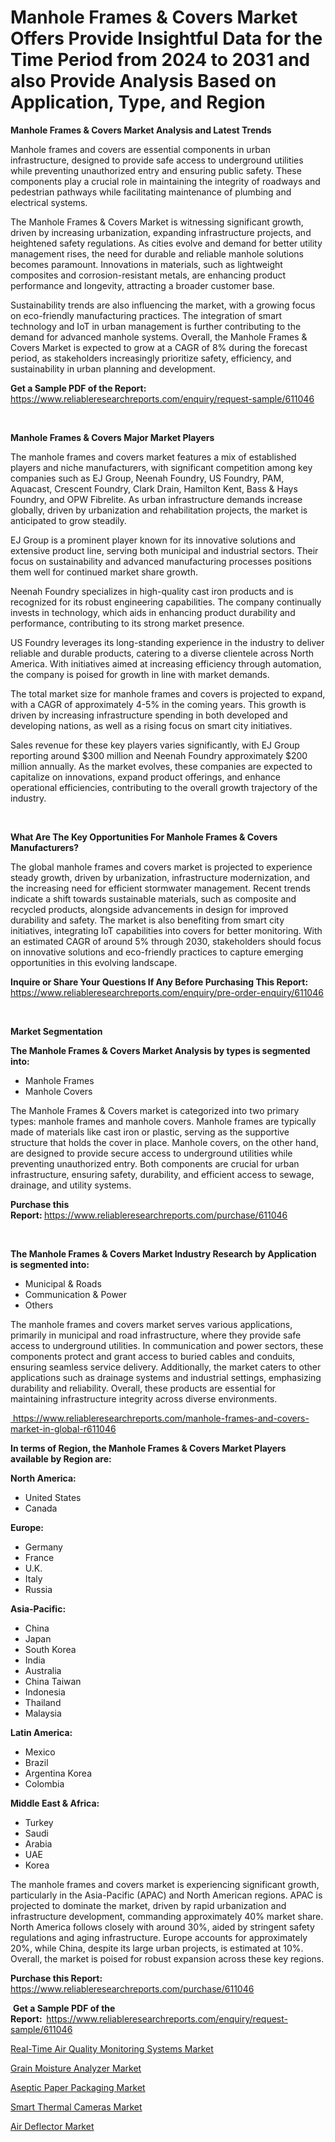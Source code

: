 <p><h1>Manhole Frames & Covers Market Offers Provide Insightful Data for the Time Period from 2024 to 2031 and also Provide Analysis Based on Application, Type, and Region</h1></p><p><strong>Manhole Frames & Covers Market Analysis and Latest Trends</strong></p>
<p><p>Manhole frames and covers are essential components in urban infrastructure, designed to provide safe access to underground utilities while preventing unauthorized entry and ensuring public safety. These components play a crucial role in maintaining the integrity of roadways and pedestrian pathways while facilitating maintenance of plumbing and electrical systems.</p><p>The Manhole Frames & Covers Market is witnessing significant growth, driven by increasing urbanization, expanding infrastructure projects, and heightened safety regulations. As cities evolve and demand for better utility management rises, the need for durable and reliable manhole solutions becomes paramount. Innovations in materials, such as lightweight composites and corrosion-resistant metals, are enhancing product performance and longevity, attracting a broader customer base.</p><p>Sustainability trends are also influencing the market, with a growing focus on eco-friendly manufacturing practices. The integration of smart technology and IoT in urban management is further contributing to the demand for advanced manhole systems. Overall, the Manhole Frames & Covers Market is expected to grow at a CAGR of 8% during the forecast period, as stakeholders increasingly prioritize safety, efficiency, and sustainability in urban planning and development.</p></p>
<p><strong>Get a Sample PDF of the Report:&nbsp;</strong> <a href="https://www.reliableresearchreports.com/enquiry/request-sample/611046?utm_campaign=7&utm_medium=2&utm_source=Github&utm_content=ia&utm_term=10122024&utm_id=manhole-frames-covers">https://www.reliableresearchreports.com/enquiry/request-sample/611046</a></p>
<p>&nbsp;</p>
<p><strong>Manhole Frames & Covers Major Market Players</strong></p>
<p><p>The manhole frames and covers market features a mix of established players and niche manufacturers, with significant competition among key companies such as EJ Group, Neenah Foundry, US Foundry, PAM, Aquacast, Crescent Foundry, Clark Drain, Hamilton Kent, Bass & Hays Foundry, and OPW Fibrelite. As urban infrastructure demands increase globally, driven by urbanization and rehabilitation projects, the market is anticipated to grow steadily.</p><p>EJ Group is a prominent player known for its innovative solutions and extensive product line, serving both municipal and industrial sectors. Their focus on sustainability and advanced manufacturing processes positions them well for continued market share growth.</p><p>Neenah Foundry specializes in high-quality cast iron products and is recognized for its robust engineering capabilities. The company continually invests in technology, which aids in enhancing product durability and performance, contributing to its strong market presence.</p><p>US Foundry leverages its long-standing experience in the industry to deliver reliable and durable products, catering to a diverse clientele across North America. With initiatives aimed at increasing efficiency through automation, the company is poised for growth in line with market demands.</p><p>The total market size for manhole frames and covers is projected to expand, with a CAGR of approximately 4-5% in the coming years. This growth is driven by increasing infrastructure spending in both developed and developing nations, as well as a rising focus on smart city initiatives.</p><p>Sales revenue for these key players varies significantly, with EJ Group reporting around $300 million and Neenah Foundry approximately $200 million annually. As the market evolves, these companies are expected to capitalize on innovations, expand product offerings, and enhance operational efficiencies, contributing to the overall growth trajectory of the industry.</p></p>
<p>&nbsp;</p>
<p><strong>What Are The Key Opportunities For Manhole Frames & Covers Manufacturers?</strong></p>
<p><p>The global manhole frames and covers market is projected to experience steady growth, driven by urbanization, infrastructure modernization, and the increasing need for efficient stormwater management. Recent trends indicate a shift towards sustainable materials, such as composite and recycled products, alongside advancements in design for improved durability and safety. The market is also benefiting from smart city initiatives, integrating IoT capabilities into covers for better monitoring. With an estimated CAGR of around 5% through 2030, stakeholders should focus on innovative solutions and eco-friendly practices to capture emerging opportunities in this evolving landscape.</p></p>
<p><strong>Inquire or Share Your Questions If Any Before Purchasing This Report:</strong> <a href="https://www.reliableresearchreports.com/enquiry/pre-order-enquiry/611046?utm_campaign=7&utm_medium=2&utm_source=Github&utm_content=ia&utm_term=10122024&utm_id=manhole-frames-covers">https://www.reliableresearchreports.com/enquiry/pre-order-enquiry/611046</a></p>
<p>&nbsp;</p>
<p><strong>Market Segmentation</strong></p>
<p><strong>The Manhole Frames & Covers Market Analysis by types is segmented into:</strong></p>
<p><ul><li>Manhole Frames</li><li>Manhole Covers</li></ul></p>
<p><p>The Manhole Frames & Covers market is categorized into two primary types: manhole frames and manhole covers. Manhole frames are typically made of materials like cast iron or plastic, serving as the supportive structure that holds the cover in place. Manhole covers, on the other hand, are designed to provide secure access to underground utilities while preventing unauthorized entry. Both components are crucial for urban infrastructure, ensuring safety, durability, and efficient access to sewage, drainage, and utility systems.</p></p>
<p><strong>Purchase this Report:&nbsp;</strong><a href="https://www.reliableresearchreports.com/purchase/611046?utm_campaign=7&utm_medium=2&utm_source=Github&utm_content=ia&utm_term=10122024&utm_id=manhole-frames-covers">https://www.reliableresearchreports.com/purchase/611046</a></p>
<p>&nbsp;</p>
<p><strong>The Manhole Frames & Covers Market Industry Research by Application is segmented into:</strong></p>
<p><ul><li>Municipal & Roads</li><li>Communication & Power</li><li>Others</li></ul></p>
<p><p>The manhole frames and covers market serves various applications, primarily in municipal and road infrastructure, where they provide safe access to underground utilities. In communication and power sectors, these components protect and grant access to buried cables and conduits, ensuring seamless service delivery. Additionally, the market caters to other applications such as drainage systems and industrial settings, emphasizing durability and reliability. Overall, these products are essential for maintaining infrastructure integrity across diverse environments.</p></p>
<p><a href="https://www.reliableresearchreports.com/manhole-frames-and-covers-market-in-global-r611046?utm_campaign=7&utm_medium=2&utm_source=Github&utm_content=ia&utm_term=10122024&utm_id=manhole-frames-covers">&nbsp;https://www.reliableresearchreports.com/manhole-frames-and-covers-market-in-global-r611046</a></p>
<p><strong>In terms of Region, the Manhole Frames & Covers Market Players available by Region are:</strong></p>
<p>
    <p> <strong> North America: </strong>
        <ul>
            <li>United States</li>
            <li>Canada</li>
        </ul>
        </p> 
    <p> <strong> Europe: </strong>
        <ul>
            <li>Germany</li>
            <li>France</li>
            <li>U.K.</li>
            <li>Italy</li>
            <li>Russia</li>
        </ul>
        </p> 
    <p> <strong> Asia-Pacific: </strong>
        <ul>
            <li>China</li>
            <li>Japan</li>
            <li>South Korea</li>
            <li>India</li>
            <li>Australia</li>
            <li>China Taiwan</li>
            <li>Indonesia</li>
            <li>Thailand</li>
            <li>Malaysia</li>
        </ul>
        </p> 
    <p> <strong> Latin America: </strong>
        <ul>
            <li>Mexico</li>
            <li>Brazil</li>
            <li>Argentina Korea</li>
            <li>Colombia</li>
        </ul>
        </p> 
    <p> <strong> Middle East & Africa: </strong>
        <ul>
            <li>Turkey</li>
            <li>Saudi</li>
            <li>Arabia</li>
            <li>UAE</li>
            <li>Korea</li>
        </ul>
    </p>
    </p>
<p><p>The manhole frames and covers market is experiencing significant growth, particularly in the Asia-Pacific (APAC) and North American regions. APAC is projected to dominate the market, driven by rapid urbanization and infrastructure development, commanding approximately 40% market share. North America follows closely with around 30%, aided by stringent safety regulations and aging infrastructure. Europe accounts for approximately 20%, while China, despite its large urban projects, is estimated at 10%. Overall, the market is poised for robust expansion across these key regions.</p></p>
<p><strong>Purchase this Report: </strong><a href="https://www.reliableresearchreports.com/purchase/611046?utm_campaign=7&utm_medium=2&utm_source=Github&utm_content=ia&utm_term=10122024&utm_id=manhole-frames-covers">https://www.reliableresearchreports.com/purchase/611046</a></p>
<p>&nbsp;<strong>Get a Sample PDF of the Report:&nbsp;&nbsp;</strong><a href="https://www.reliableresearchreports.com/enquiry/request-sample/611046?utm_campaign=7&utm_medium=2&utm_source=Github&utm_content=ia&utm_term=10122024&utm_id=manhole-frames-covers">https://www.reliableresearchreports.com/enquiry/request-sample/611046</a></p>
<p><strong></strong></p>
<p><p><a href="https://github.com/angelajermaine/Market-Research-Report-List-5/blob/main/real-time-air-quality-monitoring-systems-market.md?utm_campaign=7&utm_medium=2&utm_source=Github&utm_content=ia&utm_term=10122024&utm_id=manhole-frames-covers">Real-Time Air Quality Monitoring Systems Market</a></p><p><a href="https://www.linkedin.com/pulse/grain-moisture-analyzer-market-outlook-projected-growth-94-wng1e?utm_campaign=7&utm_medium=2&utm_source=Github&utm_content=ia&utm_term=10122024&utm_id=manhole-frames-covers">Grain Moisture Analyzer Market</a></p><p><a href="https://www.linkedin.com/pulse/futur-trend-quest-sl8ue?utm_campaign=7&utm_medium=2&utm_source=Github&utm_content=ia&utm_term=10122024&utm_id=manhole-frames-covers">Aseptic Paper Packaging Market</a></p><p><a href="https://github.com/NargisHussain432/Market-Research-Report-List-1/blob/main/smart-thermal-cameras-market.md?utm_campaign=7&utm_medium=2&utm_source=Github&utm_content=ia&utm_term=10122024&utm_id=manhole-frames-covers">Smart Thermal Cameras Market</a></p><p><a href="https://www.linkedin.com/pulse/industry-breakdown-air-deflector-market-size-growth-projections-edsxf?utm_campaign=7&utm_medium=2&utm_source=Github&utm_content=ia&utm_term=10122024&utm_id=manhole-frames-covers">Air Deflector Market</a></p></p>